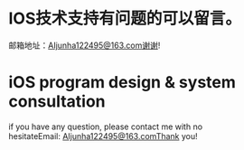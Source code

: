 # IOS技术支持有问题的可以留言。
邮箱地址：AIjunha122495@163.com谢谢!
# iOS program design & system consultation
if you have any question, please contact me with no hesitateEmail: AIjunha122495@163.comThank you!
